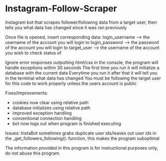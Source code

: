 # Instagram-Follow-Scraper
Instagram bot that scrapes follower/following data from a target user, then tells you what data has changed since it was ran previously

Once file is opened, insert corresponding data:
login_username --> the username of the account you will login to
login_password --> the password of the account you will login to
target_user --> the username of the account you wish to check status of

Ignore error responses outputting html/css in the console, the program will handle exceptions within 30 seconds
The first time you run it will initialize a database with the current data
Everytime you run it after that it will tell you in the terminal what data has changed
You must be following the target user for this code to work properly unless the users account is public

Fixes/Improvements:
- cookies now clear using relative path
- database initializes using relative path
- improved exception handling
- conventional connection handling
- bot now logs out when program is finished executing

Issues:
InstaBot sometimes grabs duplicate user ids/leaves out user ids in the _get_followers_following(): function, this makes the program suboptimal

The information provided in this program is for instructional purposes only, do not abuse this program.

